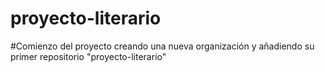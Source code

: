 # proyecto-literario
#Comienzo del proyecto creando una nueva organización y añadiendo su primer repositorio "proyecto-literario"

